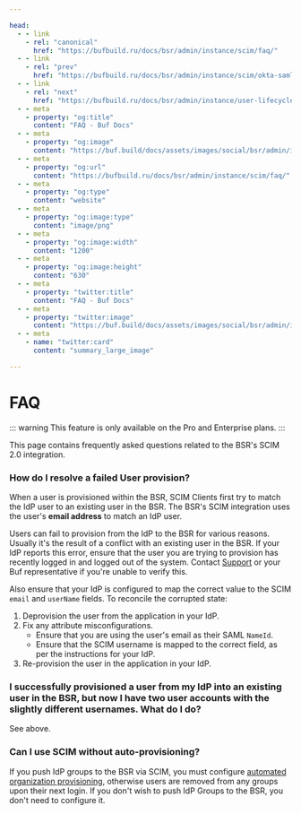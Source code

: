 ```yaml
---

head:
  - - link
    - rel: "canonical"
      href: "https://bufbuild.ru/docs/bsr/admin/instance/scim/faq/"
  - - link
    - rel: "prev"
      href: "https://bufbuild.ru/docs/bsr/admin/instance/scim/okta-saml/"
  - - link
    - rel: "next"
      href: "https://bufbuild.ru/docs/bsr/admin/instance/user-lifecycle/"
  - - meta
    - property: "og:title"
      content: "FAQ - Buf Docs"
  - - meta
    - property: "og:image"
      content: "https://buf.build/docs/assets/images/social/bsr/admin/instance/scim/faq.png"
  - - meta
    - property: "og:url"
      content: "https://bufbuild.ru/docs/bsr/admin/instance/scim/faq/"
  - - meta
    - property: "og:type"
      content: "website"
  - - meta
    - property: "og:image:type"
      content: "image/png"
  - - meta
    - property: "og:image:width"
      content: "1200"
  - - meta
    - property: "og:image:height"
      content: "630"
  - - meta
    - property: "twitter:title"
      content: "FAQ - Buf Docs"
  - - meta
    - property: "twitter:image"
      content: "https://buf.build/docs/assets/images/social/bsr/admin/instance/scim/faq.png"
  - - meta
    - name: "twitter:card"
      content: "summary_large_image"

---
```


# FAQ

::: warning
This feature is only available on the Pro and Enterprise plans.
:::

This page contains frequently asked questions related to the BSR's SCIM 2.0 integration.

### How do I resolve a failed User provision?

When a user is provisioned within the BSR, SCIM Clients first try to match the IdP user to an existing user in the BSR. The BSR's SCIM integration uses the user's **email address** to match an IdP user.

Users can fail to provision from the IdP to the BSR for various reasons. Usually it's the result of a conflict with an existing user in the BSR. If your IdP reports this error, ensure that the user you are trying to provision has recently logged in and logged out of the system. Contact [Support](https://support.buf.build) or your Buf representative if you're unable to verify this.

Also ensure that your IdP is configured to map the correct value to the SCIM `email` and `userName` fields. To reconcile the corrupted state:

1.  Deprovision the user from the application in your IdP.
2.  Fix any attribute misconfigurations.
    - Ensure that you are using the user's email as their SAML `NameId`.
    - Ensure that the SCIM username is mapped to the correct field, as per the instructions for your IdP.
3.  Re-provision the user in the application in your IdP.

### I successfully provisioned a user from my IdP into an existing user in the BSR, but now I have two user accounts with the slightly different usernames. What do I do?

See above.

### Can I use SCIM without auto-provisioning?

If you push IdP groups to the BSR via SCIM, you must configure [automated organization provisioning](../../user-lifecycle/#autoprovisioning), otherwise users are removed from any groups upon their next login. If you don't wish to push IdP Groups to the BSR, you don't need to configure it.
